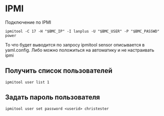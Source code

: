 # IPMI
Подключение по IPMI
```
ipmitool -C 17 -H "$BMC_IP" -I lanplus -U "$BMC_USER" -P "$BMC_PASSWD" power
```
То что будет выводится по запросу ipmitool sensor описывается в yaml.config. Либо можно положиться на автоматику и не настраивать ipmi

## Получить список пользователей
```
ipmitool user list 1
```

## Задать пароль пользователя
```
ipmitool user set password <userid> christester
```
